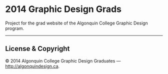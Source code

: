 # 2014 Graphic Design Grads

Project for the grad website of the Algonquin College Graphic Design program.

---

## License & Copyright

© 2014 Algonquin College Graphic Design Graduates — <http://algonquindesign.ca>.	
